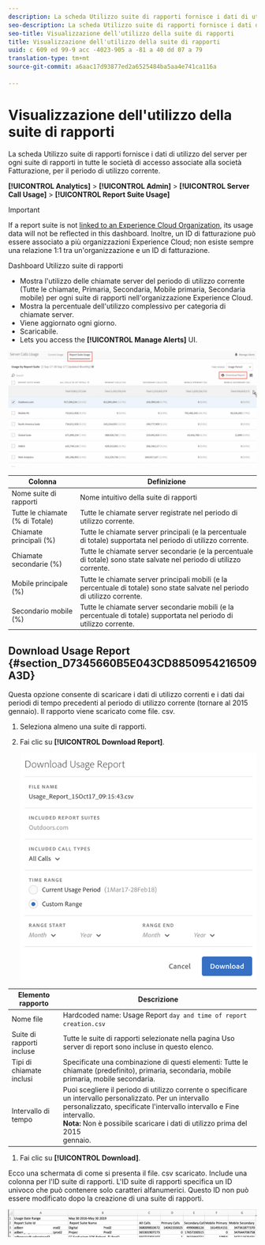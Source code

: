 ```yaml
---
description: La scheda Utilizzo suite di rapporti fornisce i dati di utilizzo del server per ogni suite di rapporti in tutte le società di accesso associate alla società Fatturazione, per il periodo di utilizzo corrente.
seo-description: La scheda Utilizzo suite di rapporti fornisce i dati di utilizzo del server per ogni suite di rapporti in tutte le società di accesso associate alla società Fatturazione, per il periodo di utilizzo corrente.
seo-title: Visualizzazione dell'utilizzo della suite di rapporti
title: Visualizzazione dell'utilizzo della suite di rapporti
uuid: c 609 ed 99-9 acc -4023-905 a -81 a 40 dd 07 a 79
translation-type: tm+mt
source-git-commit: a6aac17d93877ed2a6525484ba5aa4e741ca116a

---
```



# Visualizzazione dell'utilizzo della suite di rapporti

La scheda Utilizzo suite di rapporti fornisce i dati di utilizzo del server per ogni suite di rapporti in tutte le società di accesso associate alla società Fatturazione, per il periodo di utilizzo corrente.

**[!UICONTROL Analytics]** &gt; **[!UICONTROL Admin]** &gt; **[!UICONTROL Server Call Usage]** &gt; **[!UICONTROL Report Suite Usage]**

>[!IMPORTANT]
>
>If a report suite is not [linked to an Experience Cloud Organization](https://marketing.adobe.com/resources/help/en_US/mcloud/report-suite-mapping.html), its usage data will not be reflected in this dashboard. Inoltre, un ID di fatturazione può essere associato a più organizzazioni Experience Cloud; non esiste sempre una relazione 1:1 tra un'organizzazione e un ID di fatturazione.

Dashboard Utilizzo suite di rapporti

* Mostra l'utilizzo delle chiamate server del periodo di utilizzo corrente (Tutte le chiamate, Primaria, Secondaria, Mobile primaria, Secondaria mobile) per ogni suite di rapporti nell'organizzazione Experience Cloud.
* Mostra la percentuale dell'utilizzo complessivo per categoria di chiamate server.
* Viene aggiornato ogni giorno.
* Scaricabile.
* Lets you access the **[!UICONTROL Manage Alerts]** UI.

![](assets/report-suite-usage.png)

| Colonna | Definizione |
|--- |--- |
| Nome suite di rapporti | Nome intuitivo della suite di rapporti |
| Tutte le chiamate (% di Totale) | Tutte le chiamate server registrate nel periodo di utilizzo corrente. |
| Chiamate principali (%) | Tutte le chiamate server principali (e la percentuale di totale) supportata nel periodo di utilizzo corrente. |
| Chiamate secondarie (%) | Tutte le chiamate server secondarie (e la percentuale di totale) sono state salvate nel periodo di utilizzo corrente. |
| Mobile principale (%) | Tutte le chiamate server principali mobili (e la percentuale di totale) sono state salvate nel periodo di utilizzo corrente. |
| Secondario mobile (%) | Tutte le chiamate server secondarie mobili (e la percentuale di totale) supportata nel periodo di utilizzo corrente. |


## Download Usage Report {#section_D7345660B5E043CD8850954216509A3D}

Questa opzione consente di scaricare i dati di utilizzo correnti e i dati dai periodi di tempo precedenti al periodo di utilizzo corrente (tornare al 2015 gennaio). Il rapporto viene scaricato come file. csv.

1. Seleziona almeno una suite di rapporti.
1. Fai clic su **[!UICONTROL Download Report]**.

   ![](assets/download_report.png)

| Elemento rapporto | Descrizione |
|--- |--- |
| Nome file | Hardcoded name: Usage Report `day and time of report creation.csv` |
| Suite di rapporti incluse | Tutte le suite di rapporti selezionate nella pagina Uso server di report sono incluse in questo elenco. |
| Tipi di chiamate inclusi | Specificate una combinazione di questi elementi: Tutte le chiamate (predefinito), primaria, secondaria, mobile primaria, mobile secondaria. |
| Intervallo di tempo | Puoi scegliere il periodo di utilizzo corrente o specificare un intervallo personalizzato. Per un intervallo personalizzato, specificate l'intervallo intervallo e Fine intervallo. <br>**Nota:** Non è possibile scaricare i dati di utilizzo prima del 2015 </br>gennaio. |

1. Fai clic su **[!UICONTROL Download]**.

Ecco una schermata di come si presenta il file. csv scaricato. Include una colonna per l'ID suite di rapporti. L'ID suite di rapporti specifica un ID univoco che può contenere solo caratteri alfanumerici. Questo ID non può essere modificato dopo la creazione di una suite di rapporti.

![](assets/download-usage.png)